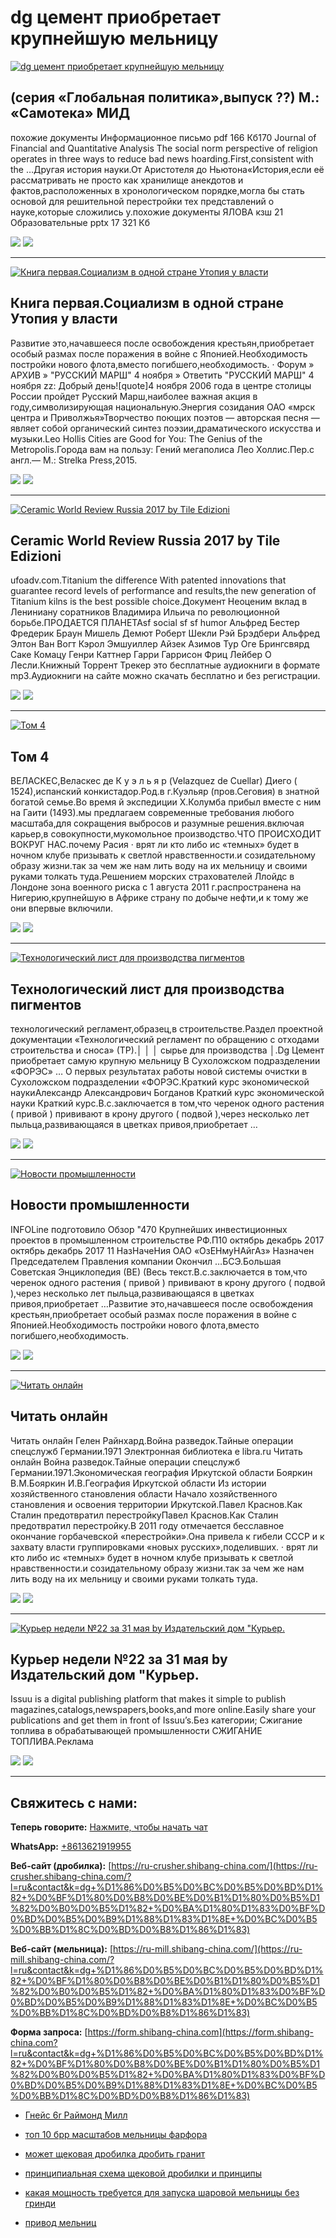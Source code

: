 # dg цемент приобретает крупнейшую мельницу

<a href="https://swt.shibang-china.com/?l=ru&img&k=dg+%D1%86%D0%B5%D0%BC%D0%B5%D0%BD%D1%82+%D0%BF%D1%80%D0%B8%D0%BE%D0%B1%D1%80%D0%B5%D1%82%D0%B0%D0%B5%D1%82+%D0%BA%D1%80%D1%83%D0%BF%D0%BD%D0%B5%D0%B9%D1%88%D1%83%D1%8E+%D0%BC%D0%B5%D0%BB%D1%8C%D0%BD%D0%B8%D1%86%D1%83" target="_blank">![dg цемент приобретает крупнейшую мельницу](http://static.shibang-china.com/all-800x300/1418.jpg)</a>

## (серия &#171;Глобальная политика&#187;,выпуск ??) М.: &#171;Самотека&#187; МИД
похожие документы Информационное письмо pdf 166 Кб170 Journal of Financial and Quantitative Analysis The social norm perspective of religion operates in three ways to reduce bad news hoarding.First,consistent with the …Другая история науки.От Аристотеля до Ньютона&#171;История,если её рассматривать не просто как хранилище анекдотов и фактов,расположенных в хронологическом порядке,могла бы стать основой для решительной перестройки тех представлений о науке,которые сложились у.похожие документы ЯЛОВА кзш 21 Образовательные pptx 17 321 Кб


<a href="https://whatsapp.shibangsoft.com/WhatsApp.php" target="_blank" title="WhatsApp">![](http://static.shibang-china.com/icon/whatsapp.png)</a> <a href="https://swt.shibang-china.com/?l=ru&icon&k=dg+%D1%86%D0%B5%D0%BC%D0%B5%D0%BD%D1%82+%D0%BF%D1%80%D0%B8%D0%BE%D0%B1%D1%80%D0%B5%D1%82%D0%B0%D0%B5%D1%82+%D0%BA%D1%80%D1%83%D0%BF%D0%BD%D0%B5%D0%B9%D1%88%D1%83%D1%8E+%D0%BC%D0%B5%D0%BB%D1%8C%D0%BD%D0%B8%D1%86%D1%83" target="_blank">![](http://static.shibang-china.com/icon/chat-ru.png)</a>

---

<a href="https://swt.shibang-china.com/?l=ru&img&k=dg+%D1%86%D0%B5%D0%BC%D0%B5%D0%BD%D1%82+%D0%BF%D1%80%D0%B8%D0%BE%D0%B1%D1%80%D0%B5%D1%82%D0%B0%D0%B5%D1%82+%D0%BA%D1%80%D1%83%D0%BF%D0%BD%D0%B5%D0%B9%D1%88%D1%83%D1%8E+%D0%BC%D0%B5%D0%BB%D1%8C%D0%BD%D0%B8%D1%86%D1%83" target="_blank">![Книга первая.Социализм в одной стране Утопия у власти](http://static.shibang-china.com/all-800x300/780.jpg)</a>

## Книга первая.Социализм в одной стране Утопия у власти
Развитие это,начавшееся после освобождения крестьян,приобретает особый размах после поражения в войне с Японией.Необходимость постройки нового флота,вместо погибшего,необходимость.&nbsp;&#0183;&#32;Форум &#187; АРХИВ &#187; &quot;РУССКИЙ МАРШ&quot; 4 ноября &#187; Ответить &quot;РУССКИЙ МАРШ&quot; 4 ноября zz: Добрый день![quote]4 ноября 2006 года в центре столицы России пройдет Русский Марш,наиболее важная акция в году,символизирующая национальную.Энергия созидания ОАО &#171;мрск центра и Приволжья&#187;Творчество поющих поэтов — авторская песня — являет собой орга&#173;нический синтез поэзии,драматического искусства и музыки.Leo Hollis Cities are Good for You: The Genius of the Metropolis.Города вам на пользу: Гений мегаполиса Лео Холлис.Пер.с англ.— М.: Strelka Press,2015.


<a href="https://whatsapp.shibangsoft.com/WhatsApp.php" target="_blank" title="WhatsApp">![](http://static.shibang-china.com/icon/whatsapp.png)</a> <a href="https://swt.shibang-china.com/?l=ru&icon&k=dg+%D1%86%D0%B5%D0%BC%D0%B5%D0%BD%D1%82+%D0%BF%D1%80%D0%B8%D0%BE%D0%B1%D1%80%D0%B5%D1%82%D0%B0%D0%B5%D1%82+%D0%BA%D1%80%D1%83%D0%BF%D0%BD%D0%B5%D0%B9%D1%88%D1%83%D1%8E+%D0%BC%D0%B5%D0%BB%D1%8C%D0%BD%D0%B8%D1%86%D1%83" target="_blank">![](http://static.shibang-china.com/icon/chat-ru.png)</a>

---

<a href="https://swt.shibang-china.com/?l=ru&img&k=dg+%D1%86%D0%B5%D0%BC%D0%B5%D0%BD%D1%82+%D0%BF%D1%80%D0%B8%D0%BE%D0%B1%D1%80%D0%B5%D1%82%D0%B0%D0%B5%D1%82+%D0%BA%D1%80%D1%83%D0%BF%D0%BD%D0%B5%D0%B9%D1%88%D1%83%D1%8E+%D0%BC%D0%B5%D0%BB%D1%8C%D0%BD%D0%B8%D1%86%D1%83" target="_blank">![Ceramic World Review Russia 2017 by Tile Edizioni](http://static.shibang-china.com/all-800x300/347.jpg)</a>

## Ceramic World Review Russia 2017 by Tile Edizioni
ufoadv.com.Titanium the difference With patented innovations that guarantee record levels of performance and results,the new generation of Titanium kilns is the best possible choice.Документ Неоценим вклад в Лениниану соратников Владимира Ильича по революционной борьбе.ПРОДАЕТСЯ ПЛАНЕТАsf social sf sf humor Альфред Бестер Фредерик Браун Мишель Демют Роберт Шекли Рэй Брэдбери Альфред Элтон Ван Вогт Кэрол Эмшуиллер Айзек Азимов Тур Oгe Брингсвярд Саке Комацу Генри Каттнер Гарри Гаррисон Фриц Лейбер О Лесли.Книжный Торрент Трекер это бесплатные аудиокниги в формате mp3.Аудиокниги на сайте можно скачать бесплатно и без регистрации.


<a href="https://whatsapp.shibangsoft.com/WhatsApp.php" target="_blank" title="WhatsApp">![](http://static.shibang-china.com/icon/whatsapp.png)</a> <a href="https://swt.shibang-china.com/?l=ru&icon&k=dg+%D1%86%D0%B5%D0%BC%D0%B5%D0%BD%D1%82+%D0%BF%D1%80%D0%B8%D0%BE%D0%B1%D1%80%D0%B5%D1%82%D0%B0%D0%B5%D1%82+%D0%BA%D1%80%D1%83%D0%BF%D0%BD%D0%B5%D0%B9%D1%88%D1%83%D1%8E+%D0%BC%D0%B5%D0%BB%D1%8C%D0%BD%D0%B8%D1%86%D1%83" target="_blank">![](http://static.shibang-china.com/icon/chat-ru.png)</a>

---

<a href="https://swt.shibang-china.com/?l=ru&img&k=dg+%D1%86%D0%B5%D0%BC%D0%B5%D0%BD%D1%82+%D0%BF%D1%80%D0%B8%D0%BE%D0%B1%D1%80%D0%B5%D1%82%D0%B0%D0%B5%D1%82+%D0%BA%D1%80%D1%83%D0%BF%D0%BD%D0%B5%D0%B9%D1%88%D1%83%D1%8E+%D0%BC%D0%B5%D0%BB%D1%8C%D0%BD%D0%B8%D1%86%D1%83" target="_blank">![Том 4](http://static.shibang-china.com/all-800x300/821.jpg)</a>

## Том 4
ВЕЛАСКЕС,Веласкес де К у э л ь я р (Velazquez de Cuellar) Диего ( 1524),испанский конкистадор.Род.в г.Куэльяр (пров.Сеговия) в знатной богатой семье.Во время й экспедиции X.Колумба прибыл вместе с ним на Гаити (1493).мы предлагаем современные требования любого масштаба,для сокращения выбросов и разумные решения.включая карьер,в совокупности,мукомольное производство.ЧТО ПРОИСХОДИТ ВОКРУГ НАС.почему Расия&nbsp;&#0183;&#32;врят ли кто либо ис &#171;темных&#187; будет в ночном клубе призывать к светлой нравственности.и созидательному образу жизни.так за чем же нам лить воду на их мельницу и своими руками толкать туда.Решением морских страхователей Ллойдс в Лондоне зона военного риска с 1 августа 2011 г.распространена на Нигерию,крупнейшую в Африке страну по добыче нефти,и к тому же они впервые включили.


<a href="https://whatsapp.shibangsoft.com/WhatsApp.php" target="_blank" title="WhatsApp">![](http://static.shibang-china.com/icon/whatsapp.png)</a> <a href="https://swt.shibang-china.com/?l=ru&icon&k=dg+%D1%86%D0%B5%D0%BC%D0%B5%D0%BD%D1%82+%D0%BF%D1%80%D0%B8%D0%BE%D0%B1%D1%80%D0%B5%D1%82%D0%B0%D0%B5%D1%82+%D0%BA%D1%80%D1%83%D0%BF%D0%BD%D0%B5%D0%B9%D1%88%D1%83%D1%8E+%D0%BC%D0%B5%D0%BB%D1%8C%D0%BD%D0%B8%D1%86%D1%83" target="_blank">![](http://static.shibang-china.com/icon/chat-ru.png)</a>

---

<a href="https://swt.shibang-china.com/?l=ru&img&k=dg+%D1%86%D0%B5%D0%BC%D0%B5%D0%BD%D1%82+%D0%BF%D1%80%D0%B8%D0%BE%D0%B1%D1%80%D0%B5%D1%82%D0%B0%D0%B5%D1%82+%D0%BA%D1%80%D1%83%D0%BF%D0%BD%D0%B5%D0%B9%D1%88%D1%83%D1%8E+%D0%BC%D0%B5%D0%BB%D1%8C%D0%BD%D0%B8%D1%86%D1%83" target="_blank">![Технологический лист для производства пигментов](http://static.shibang-china.com/all-800x300/1505.jpg)</a>

## Технологический лист для производства пигментов
технологический регламент,образец,в строительстве.Раздел проектной документации &#171;Технологический регламент по обращению с отходами строительства и сноса&#187; (ТР).│ │ │ сырье для производства │.Dg Цемент приобретает самую крупную мельницу В Сухоложском подразделении &#171;ФОРЭС&#187; … О первых результатах работы новой системы очистки в Сухоложском подразделении &#171;ФОРЭС.Краткий курс экономической наукиАлександр Александрович Богданов Краткий курс экономической науки Краткий курс.В.с.заключается в том,что черенок одного растения ( привой ) прививают в крону другого ( подвой ),через несколько лет пыльца,развивающаяся в цветках привоя,приобретает …


<a href="https://whatsapp.shibangsoft.com/WhatsApp.php" target="_blank" title="WhatsApp">![](http://static.shibang-china.com/icon/whatsapp.png)</a> <a href="https://swt.shibang-china.com/?l=ru&icon&k=dg+%D1%86%D0%B5%D0%BC%D0%B5%D0%BD%D1%82+%D0%BF%D1%80%D0%B8%D0%BE%D0%B1%D1%80%D0%B5%D1%82%D0%B0%D0%B5%D1%82+%D0%BA%D1%80%D1%83%D0%BF%D0%BD%D0%B5%D0%B9%D1%88%D1%83%D1%8E+%D0%BC%D0%B5%D0%BB%D1%8C%D0%BD%D0%B8%D1%86%D1%83" target="_blank">![](http://static.shibang-china.com/icon/chat-ru.png)</a>

---

<a href="https://swt.shibang-china.com/?l=ru&img&k=dg+%D1%86%D0%B5%D0%BC%D0%B5%D0%BD%D1%82+%D0%BF%D1%80%D0%B8%D0%BE%D0%B1%D1%80%D0%B5%D1%82%D0%B0%D0%B5%D1%82+%D0%BA%D1%80%D1%83%D0%BF%D0%BD%D0%B5%D0%B9%D1%88%D1%83%D1%8E+%D0%BC%D0%B5%D0%BB%D1%8C%D0%BD%D0%B8%D1%86%D1%83" target="_blank">![Новости промышленности](http://static.shibang-china.com/all-800x300/1320.jpg)</a>

## Новости промышленности
INFOLine подготовило Обзор &quot;470 Крупнейших инвестиционных проектов в промышленном строительстве РФ.П10 октябрь декабрь 2017 октябрь декабрь 2017 11 НазНачеНия ОАО &#171;ОзЕНмуНАйгАз&#187; Назначен Председателем Правления компании Окончил …БСЭ.Большая Советская Энциклопедия (ВЕ) (Весь текст.В.с.заключается в том,что черенок одного растения ( привой ) прививают в крону другого ( подвой ),через несколько лет пыльца,развивающаяся в цветках привоя,приобретает …Развитие это,начавшееся после освобождения крестьян,приобретает особый размах после поражения в войне с Японией.Необходимость постройки нового флота,вместо погибшего,необходимость.


<a href="https://whatsapp.shibangsoft.com/WhatsApp.php" target="_blank" title="WhatsApp">![](http://static.shibang-china.com/icon/whatsapp.png)</a> <a href="https://swt.shibang-china.com/?l=ru&icon&k=dg+%D1%86%D0%B5%D0%BC%D0%B5%D0%BD%D1%82+%D0%BF%D1%80%D0%B8%D0%BE%D0%B1%D1%80%D0%B5%D1%82%D0%B0%D0%B5%D1%82+%D0%BA%D1%80%D1%83%D0%BF%D0%BD%D0%B5%D0%B9%D1%88%D1%83%D1%8E+%D0%BC%D0%B5%D0%BB%D1%8C%D0%BD%D0%B8%D1%86%D1%83" target="_blank">![](http://static.shibang-china.com/icon/chat-ru.png)</a>

---

<a href="https://swt.shibang-china.com/?l=ru&img&k=dg+%D1%86%D0%B5%D0%BC%D0%B5%D0%BD%D1%82+%D0%BF%D1%80%D0%B8%D0%BE%D0%B1%D1%80%D0%B5%D1%82%D0%B0%D0%B5%D1%82+%D0%BA%D1%80%D1%83%D0%BF%D0%BD%D0%B5%D0%B9%D1%88%D1%83%D1%8E+%D0%BC%D0%B5%D0%BB%D1%8C%D0%BD%D0%B8%D1%86%D1%83" target="_blank">![Читать онлайн](http://static.shibang-china.com/all-800x300/43.jpg)</a>

## Читать онлайн
Читать онлайн Гелен Райнхард.Война разведок.Тайные операции спецслужб Германии.1971 Электронная библиотека e libra.ru Читать онлайн Война разведок.Тайные операции спецслужб Германии.1971.Экономическая география Иркутской области Бояркин В.М.Бояркин И.В.География Иркутской области Из истории хозяйственного становления области Начало хозяйственного становления и освоения террито&#173;рии Иркутской.Павел Краснов.Как Сталин предотвратил перестройкуПавел Краснов.Как Сталин предотвратил перестройку.В 2011 году отмечается бесславное окончание горбачевской &#171;перестройки&#187;.Она привела к гибели СССР и к захвату власти группировками &#171;новых русских&#187;,поделивших.&nbsp;&#0183;&#32;врят ли кто либо ис &#171;темных&#187; будет в ночном клубе призывать к светлой нравственности.и созидательному образу жизни.так за чем же нам лить воду на их мельницу и своими руками толкать туда.


<a href="https://whatsapp.shibangsoft.com/WhatsApp.php" target="_blank" title="WhatsApp">![](http://static.shibang-china.com/icon/whatsapp.png)</a> <a href="https://swt.shibang-china.com/?l=ru&icon&k=dg+%D1%86%D0%B5%D0%BC%D0%B5%D0%BD%D1%82+%D0%BF%D1%80%D0%B8%D0%BE%D0%B1%D1%80%D0%B5%D1%82%D0%B0%D0%B5%D1%82+%D0%BA%D1%80%D1%83%D0%BF%D0%BD%D0%B5%D0%B9%D1%88%D1%83%D1%8E+%D0%BC%D0%B5%D0%BB%D1%8C%D0%BD%D0%B8%D1%86%D1%83" target="_blank">![](http://static.shibang-china.com/icon/chat-ru.png)</a>

---

<a href="https://swt.shibang-china.com/?l=ru&img&k=dg+%D1%86%D0%B5%D0%BC%D0%B5%D0%BD%D1%82+%D0%BF%D1%80%D0%B8%D0%BE%D0%B1%D1%80%D0%B5%D1%82%D0%B0%D0%B5%D1%82+%D0%BA%D1%80%D1%83%D0%BF%D0%BD%D0%B5%D0%B9%D1%88%D1%83%D1%8E+%D0%BC%D0%B5%D0%BB%D1%8C%D0%BD%D0%B8%D1%86%D1%83" target="_blank">![Курьер недели №22 за 31 мая by Издательский дом &quot;Курьер.](http://static.shibang-china.com/all-800x300/551.jpg)</a>

## Курьер недели №22 за 31 мая by Издательский дом &quot;Курьер.
Issuu is a digital publishing platform that makes it simple to publish magazines,catalogs,newspapers,books,and more online.Easily share your publications and get them in front of Issuu’s.Без категории; Сжигание топлива в обрабатывающей промышленности СЖИГАНИЕ ТОПЛИВА.Реклама

<a href="https://whatsapp.shibangsoft.com/WhatsApp.php" target="_blank" title="WhatsApp">![](http://static.shibang-china.com/icon/whatsapp.png)</a> <a href="https://swt.shibang-china.com/?l=ru&icon&k=dg+%D1%86%D0%B5%D0%BC%D0%B5%D0%BD%D1%82+%D0%BF%D1%80%D0%B8%D0%BE%D0%B1%D1%80%D0%B5%D1%82%D0%B0%D0%B5%D1%82+%D0%BA%D1%80%D1%83%D0%BF%D0%BD%D0%B5%D0%B9%D1%88%D1%83%D1%8E+%D0%BC%D0%B5%D0%BB%D1%8C%D0%BD%D0%B8%D1%86%D1%83" target="_blank">![](http://static.shibang-china.com/icon/chat-ru.png)</a>

---
## Свяжитесь с нами:

**Теперь говорите:** [Нажмите, чтобы начать чат](https://swt.shibang-china.com?l=ru&contact&k=dg+%D1%86%D0%B5%D0%BC%D0%B5%D0%BD%D1%82+%D0%BF%D1%80%D0%B8%D0%BE%D0%B1%D1%80%D0%B5%D1%82%D0%B0%D0%B5%D1%82+%D0%BA%D1%80%D1%83%D0%BF%D0%BD%D0%B5%D0%B9%D1%88%D1%83%D1%8E+%D0%BC%D0%B5%D0%BB%D1%8C%D0%BD%D0%B8%D1%86%D1%83)

**WhatsApp:**  [+8613621919955](https://whatsapp.shibangsoft.com/WhatsApp.php)

**Веб-сайт (дробилка):** [https://ru-crusher.shibang-china.com/](https://ru-crusher.shibang-china.com/?l=ru&contact&k=dg+%D1%86%D0%B5%D0%BC%D0%B5%D0%BD%D1%82+%D0%BF%D1%80%D0%B8%D0%BE%D0%B1%D1%80%D0%B5%D1%82%D0%B0%D0%B5%D1%82+%D0%BA%D1%80%D1%83%D0%BF%D0%BD%D0%B5%D0%B9%D1%88%D1%83%D1%8E+%D0%BC%D0%B5%D0%BB%D1%8C%D0%BD%D0%B8%D1%86%D1%83)

**Веб-сайт (мельница):** [https://ru-mill.shibang-china.com/](https://ru-mill.shibang-china.com/?l=ru&contact&k=dg+%D1%86%D0%B5%D0%BC%D0%B5%D0%BD%D1%82+%D0%BF%D1%80%D0%B8%D0%BE%D0%B1%D1%80%D0%B5%D1%82%D0%B0%D0%B5%D1%82+%D0%BA%D1%80%D1%83%D0%BF%D0%BD%D0%B5%D0%B9%D1%88%D1%83%D1%8E+%D0%BC%D0%B5%D0%BB%D1%8C%D0%BD%D0%B8%D1%86%D1%83)

**Форма запроса:** [https://form.shibang-china.com](https://form.shibang-china.com?l=ru&contact&k=dg+%D1%86%D0%B5%D0%BC%D0%B5%D0%BD%D1%82+%D0%BF%D1%80%D0%B8%D0%BE%D0%B1%D1%80%D0%B5%D1%82%D0%B0%D0%B5%D1%82+%D0%BA%D1%80%D1%83%D0%BF%D0%BD%D0%B5%D0%B9%D1%88%D1%83%D1%8E+%D0%BC%D0%B5%D0%BB%D1%8C%D0%BD%D0%B8%D1%86%D1%83)

* [Гнейс 6r Раймонд Милл](../135/%D0%93%D0%BD%D0%B5%D0%B9%D1%81%206r%20%D0%A0%D0%B0%D0%B9%D0%BC%D0%BE%D0%BD%D0%B4%20%D0%9C%D0%B8%D0%BB%D0%BB.md)

* [топ 10 брр масштабов мельницы фарфора](../133/%D1%82%D0%BE%D0%BF%2010%20%D0%B1%D1%80%D1%80%20%D0%BC%D0%B0%D1%81%D1%88%D1%82%D0%B0%D0%B1%D0%BE%D0%B2%20%D0%BC%D0%B5%D0%BB%D1%8C%D0%BD%D0%B8%D1%86%D1%8B%20%D1%84%D0%B0%D1%80%D1%84%D0%BE%D1%80%D0%B0.md)

* [может щековая дробилка дробить гранит](../132/%D0%BC%D0%BE%D0%B6%D0%B5%D1%82%20%D1%89%D0%B5%D0%BA%D0%BE%D0%B2%D0%B0%D1%8F%20%D0%B4%D1%80%D0%BE%D0%B1%D0%B8%D0%BB%D0%BA%D0%B0%20%D0%B4%D1%80%D0%BE%D0%B1%D0%B8%D1%82%D1%8C%20%D0%B3%D1%80%D0%B0%D0%BD%D0%B8%D1%82.md)

* [принципиальная схема щековой дробилки и принципы](../134/%D0%BF%D1%80%D0%B8%D0%BD%D1%86%D0%B8%D0%BF%D0%B8%D0%B0%D0%BB%D1%8C%D0%BD%D0%B0%D1%8F%20%D1%81%D1%85%D0%B5%D0%BC%D0%B0%20%D1%89%D0%B5%D0%BA%D0%BE%D0%B2%D0%BE%D0%B9%20%D0%B4%D1%80%D0%BE%D0%B1%D0%B8%D0%BB%D0%BA%D0%B8%20%D0%B8%20%D0%BF%D1%80%D0%B8%D0%BD%D1%86%D0%B8%D0%BF%D1%8B.md)

* [какая мощность требуется для запуска шаровой мельницы без гринди](../134/%D0%BA%D0%B0%D0%BA%D0%B0%D1%8F%20%D0%BC%D0%BE%D1%89%D0%BD%D0%BE%D1%81%D1%82%D1%8C%20%D1%82%D1%80%D0%B5%D0%B1%D1%83%D0%B5%D1%82%D1%81%D1%8F%20%D0%B4%D0%BB%D1%8F%20%D0%B7%D0%B0%D0%BF%D1%83%D1%81%D0%BA%D0%B0%20%D1%88%D0%B0%D1%80%D0%BE%D0%B2%D0%BE%D0%B9%20%D0%BC%D0%B5%D0%BB%D1%8C%D0%BD%D0%B8%D1%86%D1%8B%20%D0%B1%D0%B5%D0%B7%20%D0%B3%D1%80%D0%B8%D0%BD%D0%B4%D0%B8.md)

* [привод мельниц](../135/%D0%BF%D1%80%D0%B8%D0%B2%D0%BE%D0%B4%20%D0%BC%D0%B5%D0%BB%D1%8C%D0%BD%D0%B8%D1%86.md)